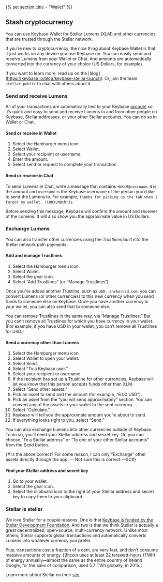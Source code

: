 {% set section_title = "Wallet" %}

## Stash cryptocurrency
You can use Keybase Wallet for Stellar Lumens (XLM) and other currencies that are trusted through the Stellar network. 

If you’re new to cryptocurrency, the nice thing about Keybase Wallet is that it just works on any device you use Keybase on. You can easily send and receive Lumens from your Wallet or Chat. And amounts are automatically converted into the currency of your choice (US Dollars, for example). 

If you want to learn more, read up on the [blog] (https://keybase.io/blog/keybase-stellar-launch). Or, join the team `stellar.public` to chat with others about it.

### Send and receive Lumens
All of your transactions are automatically tied to your Keybase [account](/account) so it’s quick and easy to send and receive Lumens to and from other people on Keybase, Stellar addresses, or your other Stellar accounts. You can do so in Wallet or Chat.

#### Send or receive in Wallet
1. Select the Hamburger menu icon.
2. Select Wallet.
3. Select your recipient or username.
4. Enter the amount.
5. Select send or request to complete your transaction.

#### Send or receive in Chat
To send Lumens in Chat, write a message that contains `+NXLM@username`. `N` is the amount and `username` is the Keybase username of the person you’d like to send the Lumens to. For example, `Thanks for picking up the tab when I forgot my wallet. +100XLM@chris`.

Before sending this message, Keybase will confirm the amount and receiver of the Lumens. It will also show you the approximate value in US Dollars. 

### Exchange Lumens
You can also transfer other currencies using the *Trustlines* built into the Stellar network path payments.

#### Add and manage Trustlines
1. Select the Hamburger menu icon.
2. Select Wallet.
3. Select the gear icon.
4. Select “Add Trustlines” (or “Manage Trustlines”).

Once you’ve added another Trustline, such as `USD: anchorusd.com`, you can convert Lumens (or other currencies) to this new currency when you send funds to someone else on Keybase. Once you have another currency in your wallet, you can also send that to someone else.

You can remove Trustlines in the same way, via “Manage Trustlines.” But you can’t remove all Trustlines for which you have currency in your wallet. (For example, if you have USD in your wallet, you can’t remove all Trustlines for USD.) 

#### Send a currency other than Lumens
1. Select the Hamburger menu icon.
2. Select Wallet to open your wallet.
3. Select Send.
4. Select “To a Keybase user.”
5. Select your recipient or username.
6. If the recipient has set up a Trustline for other currencies, Keybase will let you know that this person accepts funds other than XLM.
7. Select “Send other assets.”
8. Pick an asset to send and the amount (for example, “8.00 USD”).
9. Pick an asset from the “you will send approximately” section. You can convert any of the assets in your wallet to the sent currency.
10. Select “Calculate.”
11. Keybase will tell you the approximate amount you’re about to send.
12. If everything looks right to you, select “Send.”

You can also exchange Lumens into other currencies outside of  Keybase. To do so, you’ll need your Stellar address and secret key. Or, you can choose “To a Stellar address” or “To one of your other Stellar accounts” from the Send button. 

{# Is the above correct? For some reason, I can only “Exchange” other assets directly through the app. -- Not sure this is correct —SC#}

#### Find your Stellar address and secret key
1. Go to your wallet.
2. Select the gear icon.
3. Select the clipboard icon to the right of your Stellar address and secret key to copy them to your clipboard.

### Stellar is stellar
 We love Stellar for a couple reasons. One is that [Keybase is funded by the Stellar Development Foundation](https://keybase.io/blog/keybase-stellar). And two is that we think Stellar is actually a great decentralized, open-source, multi-currency network. Unlike most others, Stellar supports global transactions and automatically converts Lumens into whatever currency you prefer. 
 
 Plus, transactions cost a fraction of a cent, are very fast, and don’t consume massive amounts of energy. [Bitcoin uses at least 22 terawatt-hours (TWh) of energy annually—almost the same as the entire country of Ireland. Google, for the sake of comparison, used 5.7 TWh globally, in 2015.] 
 
 Learn more about Stellar on their [site](https://www.stellar.org/learn/intro-to-stellar).

